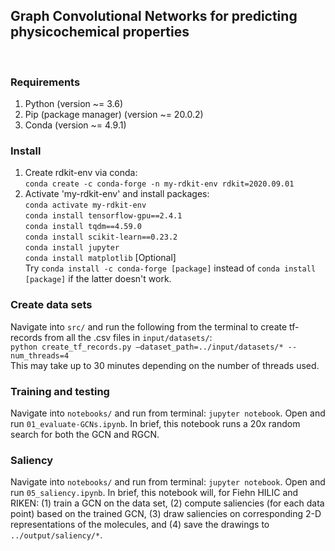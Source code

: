 ## Graph Convolutional Networks for predicting physicochemical properties
<br>

### Requirements
1. Python (version ~= 3.6)
2. Pip (package manager) (version ~= 20.0.2)
3. Conda (version ~= 4.9.1)

### Install
1. Create rdkit-env via conda:<br>
`conda create -c conda-forge -n my-rdkit-env rdkit=2020.09.01`
2. Activate 'my-rdkit-env' and install packages:<br>
`conda activate my-rdkit-env`<br>
`conda install tensorflow-gpu==2.4.1`<br>
`conda install tqdm==4.59.0`<br>
`conda install scikit-learn==0.23.2`<br>
`conda install jupyter`<br>
`conda install matplotlib` [Optional]<br>
Try `conda install -c conda-forge [package]` instead of `conda install [package]` if the latter doesn't work.

### Create data sets
Navigate into `src/` and run the following from the terminal to create tf-records from all the .csv files in `input/datasets/`:<br>
`python create_tf_records.py –dataset_path=../input/datasets/* --num_threads=4`<br>
This may take up to 30 minutes depending on the number of threads used.

### Training and testing
Navigate into `notebooks/` and run from terminal: `jupyter notebook`. Open and run `01_evaluate-GCNs.ipynb`. In brief, this notebook runs a 20x random search for both the GCN and RGCN.

### Saliency
Navigate into `notebooks/` and run from terminal: `jupyter notebook`. Open and run `05_saliency.ipynb`. In brief, this notebook will, for Fiehn HILIC and RIKEN: (1) train a GCN on the data set, (2) compute saliencies (for each data point) based on the trained GCN, (3) draw saliencies on corresponding 2-D representations of the molecules, and (4) save the drawings to `../output/saliency/*`.
